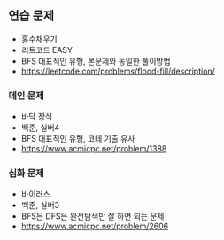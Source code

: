 ## 연습 문제

- 홍수채우기
- 리트코드 EASY
- BFS 대표적인 유형, 본문제와 동일한 풀이방법
- https://leetcode.com/problems/flood-fill/description/

### 메인 문제

- 바닥 장식
- 백준, 실버4
- BFS 대표적인 유형, 코테 기출 유사
- https://www.acmicpc.net/problem/1388

### 심화 문제

- 바이러스
- 백준, 실버3
- BFS든 DFS든 완전탐색만 잘 하면 되는 문제
- https://www.acmicpc.net/problem/2606
